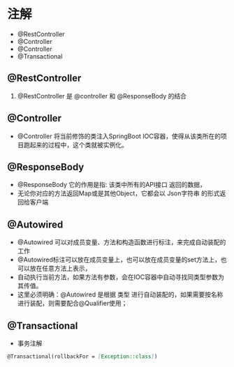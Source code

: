 # 注解
- @RestController
- @Controller
- @Controller
- @Transactional

## @RestController
1. @RestController 是 @controller 和 @ResponseBody 的结合

## @Controller
- @Controller 将当前修饰的类注入SpringBoot IOC容器，使得从该类所在的项目跑起来的过程中，这个类就被实例化。

## @ResponseBody
- @ResponseBody 它的作用是指: 该类中所有的API接口 返回的数据，
- 无论你对应的方法返回Map或是其他Object，它都会以 Json字符串 的形式返回给客户端

## @Autowired
- @Autowired 可以对成员变量、方法和构造函数进行标注，来完成自动装配的工作
- @Autowired标注可以放在成员变量上，也可以放在成员变量的set方法上，也可以放在任意方法上表示，
- 自动执行当前方法，如果方法有参数，会在IOC容器中自动寻找同类型参数为其传值。
- 这里必须明确：@Autowired 是根据 类型 进行自动装配的，如果需要按名称进行装配，则需要配合@Qualifier使用；

## @Transactional
- 事务注解

```markdown
@Transactional(rollbackFor = [Exception::class])
```